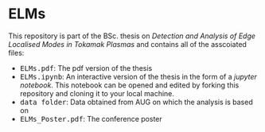 # ELMs

This repository is part of the BSc. thesis on <i>Detection and Analysis of Edge Localised Modes in Tokamak Plasmas</i> and contains all of the asscoiated files:
- <TT>ELMs.pdf</TT>: The pdf version of the thesis
- <TT>ELMs.ipynb</TT>: An interactive version of the thesis in the form of a <i>jupyter notebook</i>. This notebook can be opened and edited by forking this repository and cloning it to your local machine.
- <TT>data folder</TT>: Data obtained from AUG on which the analysis is based on
- <TT>ELMs_Poster.pdf</TT>: The conference poster
